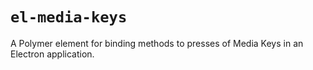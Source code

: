 # `el-media-keys`

A Polymer element for binding methods to presses of Media Keys in an Electron application.
